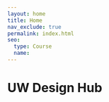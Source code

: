 ```yaml
---
layout: home
title: Home
nav_exclude: true
permalink: index.html
seo:
  type: Course
  name: 
---
```


# UW Design Hub